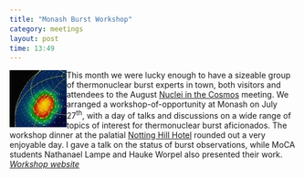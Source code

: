 ```yaml
---
title: "Monash Burst Workshop"
category: meetings
layout: post
time: 13:49
---
```

<!-- header generated from blosxom format post; make_header.pl 23.1.2022 -->
<p>
      <img src="/images/ignitsphere.jpg" width="100" align="left">
This month we were lucky enough to have a sizeable group of thermonuclear
burst experts in town, both visitors and attendees to the August
<a href="http://nic2012.org">Nuclei in the Cosmos</a> meeting. We
arranged a workshop-of-opportunity at Monash on July 27<sup>th</sup>, with
a day of talks and discussions on a wide range of topics of interest for
thermonuclear burst aficionados. The workshop dinner at the palatial 
<a href="http://www.thenott.com.au">Notting Hill Hotel</a> rounded out a
very enjoyable day. I gave a talk on the status of burst observations, while
MoCA students Nathanael Lampe and Hauke Worpel also presented their work.
<br>
<em><a href="/~dgallow/burst12">Workshop website</a></em>
